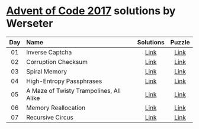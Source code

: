 [Advent of Code 2017](http://adventofcode.com) solutions by Werseter
========================

| Day | Name                                           |      Solutions      |                   Puzzle                    |
|:---:|:-----------------------------------------------|:-------------------:|:-------------------------------------------:|
| 01  | Inverse Captcha                                | [Link](/Day%2001)   | [Link](http://adventofcode.com/2017/day/1)  |
| 02  | Corruption Checksum                            | [Link](/Day%2002)   | [Link](http://adventofcode.com/2017/day/2)  |
| 03  | Spiral Memory                                  | [Link](/Day%2003)   | [Link](http://adventofcode.com/2017/day/3)  |
| 04  | High-Entropy Passphrases                       | [Link](/Day%2004)   | [Link](http://adventofcode.com/2017/day/4)  |
| 05  | A Maze of Twisty Trampolines, All Alike        | [Link](/Day%2005)   | [Link](http://adventofcode.com/2017/day/5)  |
| 06  | Memory Reallocation                            | [Link](/Day%2006)   | [Link](http://adventofcode.com/2017/day/6)  |
| 07  | Recursive Circus                               | [Link](/Day%2007)   | [Link](http://adventofcode.com/2017/day/7)  |